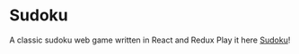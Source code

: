 # Sudoku
A classic sudoku web game written in React and Redux
Play it here [Sudoku](https://jsudoku.herokuapp.com/)!
